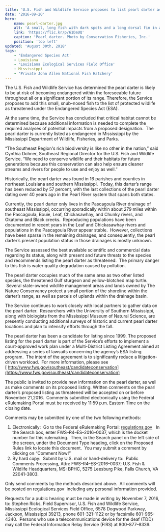 ```yaml
---
title: 'U.S. Fish and Wildlife Service proposes to list pearl darter as threatened'
date: '2016-09-20'
hero:
    name: pearl-darter.jpg
    alt: 'A small, long fish with dark spots and a long dorsal fin in an aquarium.'
    link: 'https://flic.kr/p/61DaUQ'
    caption: 'Pearl darter. Photo by Conservation Fisheries, Inc.'
    position: 'top left'
updated: 'August 30th, 2018'
tags:
    - 'Endangered Species Act'
    - Louisiana
    - 'Louisiana Ecological Services Field Office'
    - Mississippi
    - 'Private John Allen National Fish Hatchery'
---
```


The U.S. Fish and Wildlife Service has determined the pearl darter is likely to be at risk of becoming endangered within the foreseeable future throughout all or a significant portion of its range. Therefore, the Service proposes to add this small, snub-nosed fish to the list of protected wildlife as threatened under the Endangered Species Act (ESA).

At the same time, the Service has concluded that critical habitat cannot be determined because additional information is needed to complete the required analyses of potential impacts from a proposed designation.  The pearl darter is currently listed as endangered in Mississippi by the Mississippi Department of Wildlife, Fisheries, and Parks.

“The Southeast Region's rich biodiversity is like no other in the nation,” said Cynthia Dohner, Southeast Regional Director for the U.S. Fish and Wildlife Service. “We need to conserve wildlife and their habitats for future generations because this conservation can also help ensure cleaner streams and rivers for people to use and enjoy as well.”

Historically, the pearl darter was found in 16 parishes and counties in northeast Louisiana and southern Mississippi.  Today, this darter’s range has been reduced by 57 percent, with the last collections of the pearl darter dating over 40 years ago in the Pearl River system that spans both states.

Currently, the pearl darter only lives in the Pascagoula River drainage of southeast Mississippi, occurring sporadically within about 279 miles within the Pascagoula, Bouie, Leaf, Chickasawhay, and Chunky rivers, and Okatoma and Black creeks.  Reproducing populations have been documented in recent years in the Leaf and Chickasawhay rivers and populations in the Pascagoula River appear stable.  However, collections have been sparse in the remaining drainages, and consequently, the pearl darter’s present population status in those drainages is mostly unknown.

The Service assessed the best available scientific and commercial data regarding its status, along with present and future threats to the species and recommends listing the pearl darter as threatened.  The primary danger to this fish is water quality degradation caused by pollution.

The pearl darter occupies much of the same area as two other listed species, the threatened Gulf sturgeon and yellow-blotched map turtle.  Several state-owned wildlife management areas and lands owned by The Nature Conservancy protect a small portion of the shoreline within the darter’s range, as well as parcels of uplands within the drainage basin.

The Service continues to work closely with local partners to gather data on the pearl darter.  Researchers with the University of Southern Mississippi, along with biologists from the Mississippi Museum of Natural Science, are presently conducting additional surveys of historic and current pearl darter locations and plan to intensify efforts through the fall.

The pearl darter has been a candidate for listing since 1999\. The proposed listing for the pearl darter is part of the Service’s efforts to implement a court-approved work plan under a Multi-District Listing Agreement aimed at addressing a series of lawsuits concerning the agency’s ESA listing program.  The intent of the agreement is to significantly reduce a litigation-driven workload.  For more information, please see [ http://www.fws.gov/southeast/candidateconservation](https://www.fws.gov/southeast/candidateconservation)

The public is invited to provide new information on the pearl darter, as well as make comments on its proposed listing. Written comments on the pearl darter’s proposed listing as threatened will be accepted on or before November 21,2016\.  Comments submitted electronically using the Federal eRulemaking Portal must be received by 11:59 p.m. Eastern Time on the closing date.

Comments may be submitted by one of the two following methods:

1.  Electronically:  Go to the Federal eRulemaking Portal: [regulations.gov](https://www.regulations.gov/document?D=FWS-R4-ES-2016-0037-0013)   In the Search box, enter FWS–R4–ES–2016–0037, which is the docket number for this rulemaking.  Then, in the Search panel on the left side of the screen, under the Document Type heading, click on the Proposed Rules link to locate this document.  You may submit a comment by clicking on “Comment Now!”
2.  By hard copy:  Submit by U.S. mail or hand-delivery to:  Public Comments Processing, Attn: FWS–R4–ES–2016–0037; U.S. Fish & Wildlife Headquarters, MS: BPHC, 5275 Leesburg Pike, Falls Church, VA 22041-3803.

Only send comments by the methods described above.  All comments will be posted on [regulations.gov](https://www.regulations.gov/document?D=FWS-R4-ES-2016-0037-0013)  including any personal information provided.

Requests for a public hearing must be made in writing by November 7, 2016, to: Stephen Ricks, Field Supervisor, U.S. Fish and Wildlife Service, Mississippi Ecological Services Field Office, 6578 Dogwood Parkway, Jackson, Mississippi 39213, phone 601-321-1122 or by facsimile 601-965-4340.  Persons who use a telecommunications device for the deaf (TDD) may call the Federal Information Relay Service (FIRS) at 800–877–8339.

